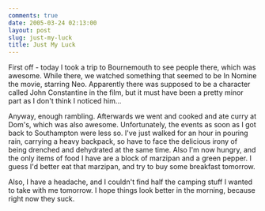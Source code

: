 ```yaml
---
comments: true
date: 2005-03-24 02:13:00
layout: post
slug: just-my-luck
title: Just My Luck
---
```


First off - today I took a trip to Bournemouth to see people there, which was awesome.  While there, we watched something that seemed to be In Nomine the movie, starring Neo.  Apparently there was supposed to be a character called John Constantine in the film, but it must have been a pretty minor part as I don't think I noticed him...  

Anyway, enough rambling.  Afterwards we went and cooked and ate curry at Dom's, which was also awesome.  Unfortunately, the events as soon as I got back to Southampton were less so.  I've just walked for an hour in pouring rain, carrying a heavy backpack, so have to face the delicious irony of being drenched and dehydrated at the same time.  Also I'm now hungry, and the only items of food I have are a block of marzipan and a green pepper.  I guess I'd better eat that marzipan, and try to buy some breakfast tomorrow.  

Also, I have a headache, and I couldn't find half the camping stuff I wanted to take with me tomorrow.  I hope things look better in the morning, because right now they suck.
